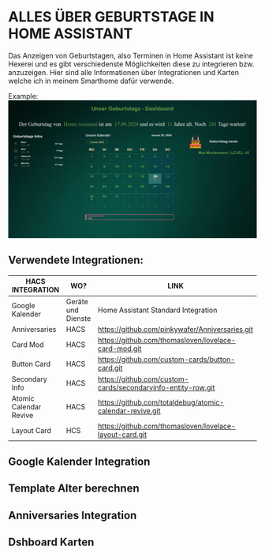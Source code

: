 # ALLES ÜBER GEBURTSTAGE IN HOME ASSISTANT

Das Anzeigen von Geburtstagen, also Terminen in Home Assistant ist keine Hexerei und es gibt verschiedenste Möglichkeiten diese zu integrieren bzw. anzuzeigen. Hier sind alle Informationen über Integrationen und Karten welche ich in meinem Smarthome dafür verwende.

Example:
![Example](https://github.com/MaxxKra/README_images/blob/70b9f4b6870b2c998b809005a18c3a6ca6a21a1d/Geburtstags-Dshboard.png)

<!-- Dies ist ein nicht sichtbarer Kommentar -->
## Verwendete Integrationen:

<!-- CODE ZUM KOPIEREN -->

| **HACS INTEGRATION** | **WO?** | **LINK** |
| --- | --- | --- |
| Google Kalender | Geräte und Dienste | Home Assistant Standard Integration |
| Anniversaries | HACS | https://github.com/pinkywafer/Anniversaries.git |
| Card Mod | HACS | https://github.com/thomasloven/lovelace-card-mod.git |
| Button Card | HACS |  https://github.com/custom-cards/button-card.git |
| Secondary Info | HACS | https://github.com/custom-cards/secondaryinfo-entity-row.git |
| Atomic Calendar Revive | HACS | https://github.com/totaldebug/atomic-calendar-revive.git |
| Layout Card | HCS |  https://github.com/thomasloven/lovelace-layout-card.git |


## Google Kalender Integration


## Template Alter berechnen


## Anniversaries Integration


## Dshboard Karten

